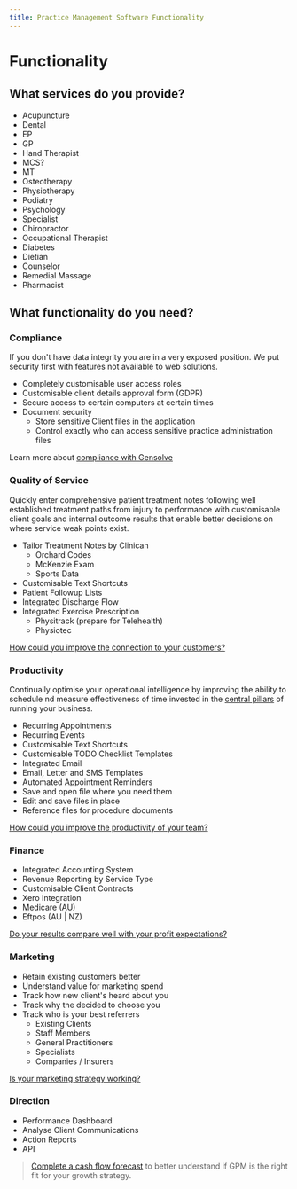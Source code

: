 ```yaml
---
title: Practice Management Software Functionality
---
```


# Functionality

## What services do you provide?

- Acupuncture
- Dental
- EP
- GP
- Hand Therapist
- MCS?
- MT
- Osteotherapy
- Physiotherapy
- Podiatry
- Psychology
- Specialist
- Chiropractor
- Occupational Therapist
- Diabetes
- Dietian
- Counselor
- Remedial Massage
- Pharmacist

## What functionality do you need?

### Compliance

If you don't have data integrity you are in a very exposed position. We put security first with features not available to web solutions.

- Completely customisable user access roles
- Customisable client details approval form (GDPR)
- Secure access to certain computers at certain times
- Document security
  - Store sensitive Client files in the application
  - Control exactly who can access sensitive practice administration files

Learn more about [compliance with Gensolve](../../business-administration/compliance)

### Quality of Service

Quickly enter comprehensive patient treatment notes following well established treatment paths from injury to performance with customisable client goals and internal outcome results that enable better decisions on where service weak points exist.

- Tailor Treatment Notes by Clinican
  - Orchard Codes
  - McKenzie Exam
  - Sports Data
- Customisable Text Shortcuts
- Patient Followup Lists
- Integrated Discharge Flow
- Integrated Exercise Prescription
  - Physitrack (prepare for Telehealth)
  - Physiotec

[How could you improve the connection to your customers?](../../business-administration/quality)

### Productivity

Continually optimise your operational intelligence by improving the ability to schedule nd measure effectiveness of time invested in the [central pillars](../../business-administration) of running your business.

- Recurring Appointments
- Recurring Events
- Customisable Text Shortcuts
- Customisable TODO Checklist Templates
- Integrated Email
- Email, Letter and SMS Templates
- Automated Appointment Reminders
- Save and open file where you need them
- Edit and save files in place
- Reference files for procedure documents

[How could you improve the productivity of your team?](../business-administration/productivity)

### Finance

- Integrated Accounting System
- Revenue Reporting by Service Type
- Customisable Client Contracts
- Xero Integration
- Medicare (AU)
- Eftpos (AU | NZ)

[Do your results compare well with your profit expectations?](../../business-administration/finances)

### Marketing

- Retain existing customers better
- Understand value for marketing spend
- Track how new client's heard about you
- Track why the decided to choose you
- Track who is your best referrers
  - Existing Clients
  - Staff Members
  - General Practitioners
  - Specialists
  - Companies / Insurers

[Is your marketing strategy working?](../../business-administration/marketing)

### Direction

- Performance Dashboard
- Analyse Client Communications
- Action Reports
- API

> [Complete a cash flow forecast](../../business-administration/finances/create-a-cashflow-forecast.md) to better understand if GPM is the right fit for your growth strategy.

